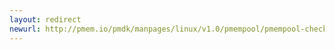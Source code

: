 ```yaml
---
layout: redirect
newurl: http://pmem.io/pmdk/manpages/linux/v1.0/pmempool/pmempool-check.1.html
---
```


